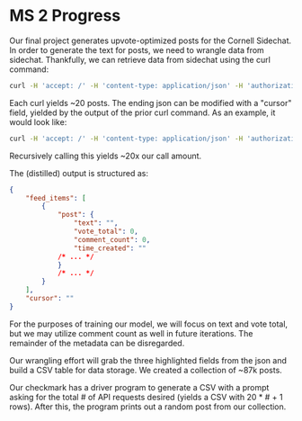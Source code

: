 # MS 2 Progress

Our final project generates upvote-optimized posts for the Cornell Sidechat. In order to generate the text for posts, we need to wrangle data from sidechat. Thankfully, we can retrieve data from sidechat using the curl command:
```bash
curl -H 'accept: /' -H 'content-type: application/json' -H 'authorization: bearer eyJhbGciOiJIUzI1NiJ9.OTA3NjRhMDEtZThhYy00NjJlLWE1OWItZmJmMTQ4ZWM1YmZk.2rFdh885edRFF06kRuqsMNo6ms4i743FMRwWuztg32M' -H 'app-version: 5.4.15' -H 'accept-language: en-US;q=1.0, ar-US;q=0.9, zh-Hans-US;q=0.8, es-US;q=0.7, ja-US;q=0.6' -H 'user-agent: sidechat/5.4.15 (com.flowerave.sidechat; build:2; iOS 18.0.1) Alamofire/5.9.1' --compressed -X POST https://api.sidechat.lol/v1/posts/home -d '{"school_group_id":"73466f01-1f5c-4163-b8f7-c96292eeec67","type":"recent"}'
```

Each curl yields ~20 posts. The ending json can be modified with a "cursor" field, yielded by the output of the prior curl command. As an example, it would look like:
```bash
curl -H 'accept: /' -H 'content-type: application/json' -H 'authorization: bearer eyJhbGciOiJIUzI1NiJ9.OTA3NjRhMDEtZThhYy00NjJlLWE1OWItZmJmMTQ4ZWM1YmZk.2rFdh885edRFF06kRuqsMNo6ms4i743FMRwWuztg32M' -H 'app-version: 5.4.15' -H 'accept-language: en-US;q=1.0, ar-US;q=0.9, zh-Hans-US;q=0.8, es-US;q=0.7, ja-US;q=0.6' -H 'user-agent: sidechat/5.4.15 (com.flowerave.sidechat; build:2; iOS 18.0.1) Alamofire/5.9.1' --compressed -X POST https://api.sidechat.lol/v1/posts/home -d '{"school_group_id":"73466f01-1f5c-4163-b8f7-c96292eeec67","type":"recent", "cursor":"persisted~8672cdf2-3dcf-487b-962b-c913685f61b1"}'
```

Recursively calling this yields ~20x our call amount.

The (distilled) output is structured as:
```json
{
    "feed_items": [
        {
            "post": {
                "text": "",
                "vote_total": 0,
                "comment_count": 0,
                "time_created": ""
            /* ... */
            }
            /* ... */
        }
    ],
    "cursor": ""
}
```

For the purposes of training our model, we will focus on text and vote total, but we may utilize comment count as well in future iterations. The remainder of the metadata can be disregarded.

Our wrangling effort will grab the three highlighted fields from the json and build a CSV table for data storage. We created a collection of ~87k posts.

Our checkmark has a driver program to generate a CSV with a prompt asking for the total # of API requests desired (yields a CSV with 20 * # + 1 rows). After this, the program prints out a random post from our collection.